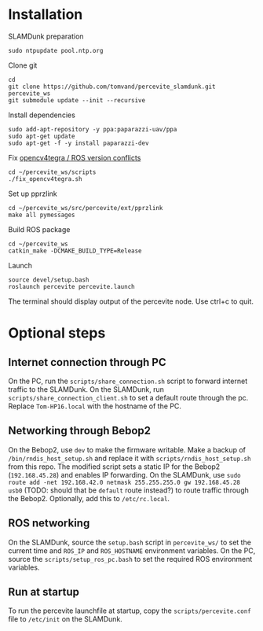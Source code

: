 Installation
============
SLAMDunk preparation
```
sudo ntpupdate pool.ntp.org
```

Clone git
```
cd
git clone https://github.com/tomvand/percevite_slamdunk.git percevite_ws
git submodule update --init --recursive
```

Install dependencies
```
sudo add-apt-repository -y ppa:paparazzi-uav/ppa
sudo apt-get update
sudo apt-get -f -y install paparazzi-dev
```

Fix [opencv4tegra / ROS version conflicts](http://wiki.ros.org/action/show/NvidiaJetson/TK1?action=show&redirect=NvidiaJetsonTK1)
```
cd ~/percevite_ws/scripts
./fix_opencv4tegra.sh
```

Set up pprzlink
```
cd ~/percevite_ws/src/percevite/ext/pprzlink
make all pymessages
```

Build ROS package
```
cd ~/percevite_ws
catkin_make -DCMAKE_BUILD_TYPE=Release
```

Launch
```
source devel/setup.bash
roslaunch percevite percevite.launch
```
The terminal should display output of the percevite node. Use ctrl+c to quit.


Optional steps
=============

Internet connection through PC
------------------------------
On the PC, run the `scripts/share_connection.sh` script to forward internet traffic to the SLAMDunk.
On the SLAMDunk, run `scripts/share_connection_client.sh` to set a default route through the pc. Replace `Tom-HP16.local` with the hostname of the PC.

Networking through Bebop2
-------------------------
On the Bebop2, use `dev` to make the firmware writable. Make a backup of `/bin/rndis_host_setup.sh` and replace it with `scripts/rndis_host_setup.sh` from this repo. The modified script sets a static IP for the Bebop2 (`192.168.45.28`) and enables IP forwarding.
On the SLAMDunk, use `sudo route add -net 192.168.42.0 netmask 255.255.255.0 gw 192.168.45.28 usb0` (TODO: should that be `default` route instead?) to route traffic through the Bebop2. Optionally, add this to `/etc/rc.local`.

ROS networking
--------------
On the SLAMDunk, source the `setup.bash` script in `percevite_ws/` to set the current time and `ROS_IP` and `ROS_HOSTNAME` environment variables.
On the PC, source the `scripts/setup_ros_pc.bash` to set the required ROS environment variables.

Run at startup
--------------
To run the percevite launchfile at startup, copy the `scripts/percevite.conf` file to `/etc/init` on the SLAMDunk.
